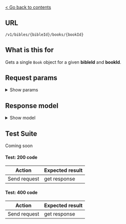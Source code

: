 [< Go back to contents](../README.md)

## URL

`/v1/bibles/{bibleId}/books/{bookId}`

## What is this for

Gets a single `Book` object for a given **bibleId** and **bookId**.

## Request params

<details><summary>Show params</summary>

```TypeScript
{
  'include-chapters'?: boolean;
}
```

</details>

## Response model

<details><summary>Show model</summary>

```TypeScript
{
  data: {
    id: string;
    bibleId: string;
    abbreviation: string;
    name: string;
    nameLong: string;
    chapters?: [
      {
        id: string;
        bibleId: string;
        number: string;
        bookId: string;
        reference: string;
      },
    ];
  };
}
```

</details>

## Test Suite

Coming soon

#### Test: 200 code

| Action       | Expected result |
| ------------ | --------------- |
| Send request | get response    |

#### Test: 400 code

| Action       | Expected result |
| ------------ | --------------- |
| Send request | get response    |
